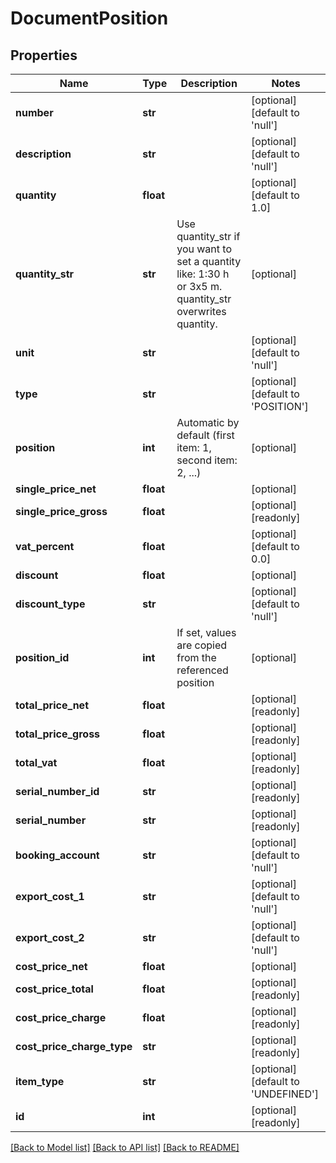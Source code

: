 # DocumentPosition

## Properties
Name | Type | Description | Notes
------------ | ------------- | ------------- | -------------
**number** | **str** |  | [optional] [default to 'null']
**description** | **str** |  | [optional] [default to 'null']
**quantity** | **float** |  | [optional] [default to 1.0]
**quantity_str** | **str** | Use quantity_str if you want to set a quantity like: 1:30 h or 3x5 m. quantity_str overwrites quantity. | [optional] 
**unit** | **str** |  | [optional] [default to 'null']
**type** | **str** |  | [optional] [default to 'POSITION']
**position** | **int** | Automatic by default (first item: 1, second item: 2, ...) | [optional] 
**single_price_net** | **float** |  | [optional] 
**single_price_gross** | **float** |  | [optional] [readonly] 
**vat_percent** | **float** |  | [optional] [default to 0.0]
**discount** | **float** |  | [optional] 
**discount_type** | **str** |  | [optional] [default to 'null']
**position_id** | **int** | If set, values are copied from the referenced position | [optional] 
**total_price_net** | **float** |  | [optional] [readonly] 
**total_price_gross** | **float** |  | [optional] [readonly] 
**total_vat** | **float** |  | [optional] [readonly] 
**serial_number_id** | **str** |  | [optional] [readonly] 
**serial_number** | **str** |  | [optional] [readonly] 
**booking_account** | **str** |  | [optional] [default to 'null']
**export_cost_1** | **str** |  | [optional] [default to 'null']
**export_cost_2** | **str** |  | [optional] [default to 'null']
**cost_price_net** | **float** |  | [optional] 
**cost_price_total** | **float** |  | [optional] [readonly] 
**cost_price_charge** | **float** |  | [optional] [readonly] 
**cost_price_charge_type** | **str** |  | [optional] [readonly] 
**item_type** | **str** |  | [optional] [default to 'UNDEFINED']
**id** | **int** |  | [optional] [readonly] 

[[Back to Model list]](../README.md#documentation-for-models) [[Back to API list]](../README.md#documentation-for-api-endpoints) [[Back to README]](../README.md)


